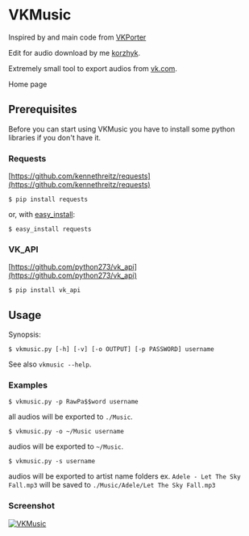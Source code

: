VKMusic
========

Inspired by and main code from [VKPorter](https://github.com/amka/VKPorter)

Edit for audio download by me [korzhyk](https://github.com/korzhyk).

Extremely small tool to export audios from [vk.com](https://vk.com).

Home page


## Prerequisites

Before you can start using VKMusic you have to install some python libraries if you don't have it.

### Requests

[https://github.com/kennethreitz/requests](https://github.com/kennethreitz/requests)

    $ pip install requests

or, with [easy_install](http://pypi.python.org/pypi/setuptools):

    $ easy_install requests

### VK_API
[https://github.com/python273/vk_api](https://github.com/python273/vk_api)

    $ pip install vk_api

## Usage

Synopsis:

    $ vkmusic.py [-h] [-v] [-o OUTPUT] [-p PASSWORD] username

See also `vkmusic --help`.

### Examples

    $ vkmusic.py -p RawPa$$word username
    
all audios will be exported to `./Music`.

    $ vkmusic.py -o ~/Music username
    
audios will be exported to `~/Music`.

    $ vkmusic.py -s username

audios will be exported to artist name folders ex. `Adele - Let The Sky Fall.mp3` will be saved to `./Music/Adele/Let The Sky Fall.mp3`

### Screenshot
[![VKMusic](http://korzhyk.github.com/VKMusic/images/terminal.png)](http://korzhyk.github.com/VKMusic/images/terminal.png)
